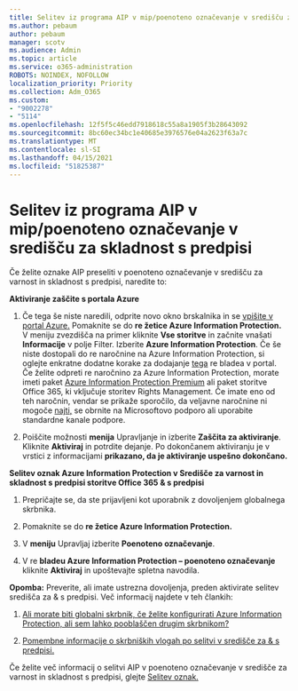 ```yaml
---
title: Selitev iz programa AIP v mip/poenoteno označevanje v središču za skladnost s predpisi
ms.author: pebaum
author: pebaum
manager: scotv
ms.audience: Admin
ms.topic: article
ms.service: o365-administration
ROBOTS: NOINDEX, NOFOLLOW
localization_priority: Priority
ms.collection: Adm_O365
ms.custom:
- "9002278"
- "5114"
ms.openlocfilehash: 12f5f5c46edd7918618c55a8a1905f3b28643092
ms.sourcegitcommit: 8bc60ec34bc1e40685e3976576e04a2623f63a7c
ms.translationtype: MT
ms.contentlocale: sl-SI
ms.lasthandoff: 04/15/2021
ms.locfileid: "51825387"
---
```

# <a name="migration-from-aip-to-mipunified-labeling-in-the-compliance-center"></a>Selitev iz programa AIP v mip/poenoteno označevanje v središču za skladnost s predpisi

Če želite oznake AIP preseliti v poenoteno označevanje v središču za varnost in skladnost s predpisi, naredite to:

**Aktiviranje zaščite s portala Azure**

1. Če tega še niste naredili, odprite novo okno brskalnika in se [vpišite v portal Azure.](https://docs.microsoft.com/azure/information-protection/deploy-use/configure-policy#signing-in-to-the-azure-portal) Pomaknite se do **re žetice Azure Information Protection.** V meniju zvezdišča na primer kliknite **Vse storitve** in začnite vnašati **Informacije** v polje Filter. Izberite **Azure Information Protection**. Če še niste dostopali do re naročnine na Azure Information Protection, si oglejte enkratne dodatne korake za dodajanje [tega](https://docs.microsoft.com/azure/information-protection/deploy-use/configure-policy#to-access-the-azure-information-protection-blade-for-the-first-time) re bladea v portal. Če želite odpreti re naročnino za Azure Information Protection, morate imeti paket [Azure Information Protection Premium](https://www.microsoft.com/cloud-platform/azure-information-protection-pricing) ali paket storitve Office 365, ki vključuje storitev Rights Management. Če imate eno od teh naročnin, vendar se prikaže sporočilo, da veljavne naročnine ni mogoče [najti,](https://docs.microsoft.com/azure/information-protection/get-started/information-support#to-contact-microsoft-support) se obrnite na Microsoftovo podporo ali uporabite standardne kanale podpore.

2. Poiščite možnosti **menija** Upravljanje in izberite **Zaščita za aktiviranje**. Kliknite **Aktiviraj** in potrdite dejanje. Po dokončanem aktiviranju je v vrstici z informacijami **prikazano, da je aktiviranje uspešno dokončano.**

**Selitev oznak Azure Information Protection v Središče za varnost in skladnost s predpisi storitve Office 365 & s predpisi**

1. Prepričajte se, da ste prijavljeni kot uporabnik z dovoljenjem globalnega skrbnika.

2. Pomaknite se do **re žetice Azure Information Protection.**

3. V **meniju** Upravljaj izberite **Poenoteno označevanje**.

4. V re **bladeu Azure Information Protection – poenoteno označevanje** kliknite **Aktiviraj** in upoštevajte spletna navodila.

**Opomba:** Preverite, ali imate ustrezna dovoljenja, preden aktivirate selitev središča za & s predpisi. Več informacij najdete v teh člankih:

1. [Ali morate biti globalni skrbnik, če želite konfigurirati Azure Information Protection, ali sem lahko pooblaščen drugim skrbnikom?](https://docs.microsoft.com/azure/information-protection/faqs#do-you-need-to-be-a-global-admin-to-configure-azure-information-protection-or-can-i-delegate-to-other-administrators)

2. [Pomembne informacije o skrbniških vlogah po selitvi v središče za & s predpisi.](https://docs.microsoft.com/azure/information-protection/configure-policy-migrate-labels#important-information-about-administrative-roles)

Če želite več informacij o selitvi AIP v poenoteno označevanje v središče za varnost in skladnost s predpisi, glejte [Selitev oznak.](https://docs.microsoft.com/azure/information-protection/configure-policy-migrate-labels)
